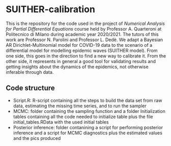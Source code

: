 # SUITHER-calibration

This is the repository for the code used in the project of *Numerical Analysis for Partial Differential Equations* course held by Professor A. Quarteroni at Politecnico di Milano during academic year 2020/2021. The tutors of this work are Professor N. Parolini and Professor L. Dedè.
    We adapt a Bayesian AR Dirichlet-Multinomial model for COVID-19 data to the scenario of a differential model for modelling epidemic waves (SUITHER model). From one side, this goes in the direction to find a new way to calibrate it. From the other side, it represents in general a good tool for validating results and getting insights about the dynamics of the epidemics, not otherwise inferable through data.


## Code structure
- Script.R: R-script containing all the steps to build the data set from raw data, estimating the missing time series, and to run the sampler
- MCMC: folder containing the sampling function and a folder Initialization tables containing all the code needed to initialize table plus the file initial_tables.RData with the used initial tables
- Posterior inference: folder contanining a script for performing posterior inference and a script for MCMC diagnostics plus the estimated values and the pics produced

    
    
